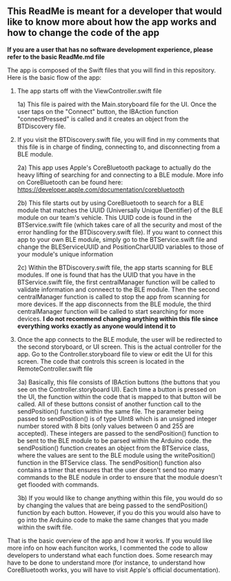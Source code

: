 ## This ReadMe is meant for a developer that would like to know more about how the app works and how to change the code of the app
**If you are a user that has no software development experience, please refer to the basic ReadMe.md file**

The app is composed of the Swift files that you will find in this repository. Here is the basic flow of the app:

1. The app starts off with the ViewController.swift file

      1a) This file is paired with the Main.storyboard file for the UI. Once the user taps on the "Connect" button, the IBAction function "connectPressed" is called and it creates an object from the BTDiscovery file.
2. If you visit the BTDiscovery.swift file, you will find in my comments that this file is in charge of finding, connecting to, and disconnecting from a BLE module.

      2a) This app uses Apple's CoreBluetooth package to actually do the heavy lifting of searching for and connecting to a BLE module. More info on CoreBluetooth can be found here: https://developer.apple.com/documentation/corebluetooth

      2b) This file starts out by using CoreBluetooth to search for a BLE module that matches the UUID (Universally Unique IDentifier) of the BLE module on our team's vehicle. This UUID code is found in the BTService.swift file (which takes care of all the security and most of the error handling for the BTDiscovery.swift file). If you want to connect this app to your own BLE module, simply go to the BTService.swift file and change the BLEServiceUUID and PositionCharUUID variables to those of your module's unique information

      2c) Within the BTDiscovery.swift file, the app starts scanning for BLE modules. If one is found that has the UUID that you have in the BTService.swift file, the first centralManager function will be called to validate information and conneect to the BLE module. Then the second centralManager function is called to stop the app from scanning for more devices. If the app disconnects from the BLE module, the third centralManager function will be called to start searching for more devices. **I do not recommend changing anything within this file since everything works exactly as anyone would intend it to**

3. Once the app connects to the BLE module, the user will be redirected to the second storyboard, or UI screen. This is the actual controller for the app. Go to the Controller.storyboard file to view or edit the UI for this screen. The code that controls this screen is located in the RemoteController.swift file

      3a) Basically, this file consists of IBAction buttons (the buttons that you see on the Controller.storyboard UI). Each time a button is pressed on the UI, the function within the code that is mapped to that button will be called. All of these buttons consist of another function call to the sendPosition() function within the same file. The parameter being passed to sendPosition() is of type UInt8 which is an unsigned integer number stored with 8 bits (only values between 0 and 255 are accepted). These integers are passed to the sendPosition() function to be sent to the BLE module to be parsed within the Arduino code. the sendPosition() function creates an object from the BTService class, where the values are sent to the BLE module using the writePosition() function in the BTService class. The sendPosition() function also contains a timer that ensures that the user doesn't send too many commands to the BLE nodule in order to ensure that the module doesn't get flooded with commands.

      3b) If you would like to change anything within this file, you would do so by changing the values that are being passed to the sendPosition() function by each button. However, if you do this you would also have to go into the Arduino code to make the same changes that you made within the swift file. 


That is the basic overview of the app and how it works. If you would like more info on how each funciton works, I commented the code to allow developers to understand what each function does. Some research may have to be done to understand more (for instance, to understand how CoreBluetooth works, you will have to visit Apple's official documentation).